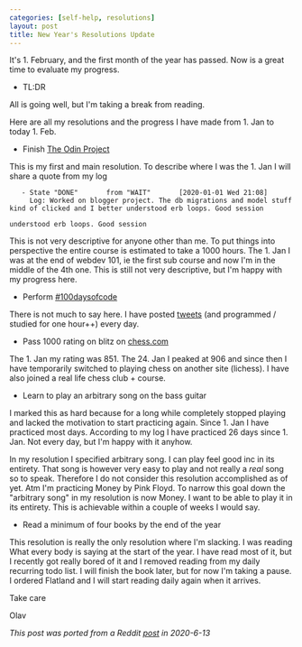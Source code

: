 ```yaml
---
categories: [self-help, resolutions]
layout: post
title: New Year's Resolutions Update
---
```


It's 1. February, and the first month of the year has passed. Now is a great time to evaluate my progress.

* TL:DR

All is going well, but I'm taking a break from reading.

Here are all my resolutions and the progress I have made from 1. Jan to today 1. Feb.

* Finish [The Odin Project](https://www.theodinproject.com/)

This is my first and main resolution. To describe where I was the 1. Jan I will share a quote from my log

       - State "DONE"       from "WAIT"       [2020-01-01 Wed 21:08]
         Log: Worked on blogger project. The db migrations and model stuff kind of clicked and I better understood erb loops. Good session
    
    understood erb loops. Good session

This is not very descriptive for anyone other than me. To put things into perspective the entire course is estimated to take a 1000 hours. The 1. Jan I was at the end of webdev 101, ie the first sub course and now I'm in the middle of the 4th one. This is still not very descriptive, but I'm happy with my progress here.

* Perform [#100daysofcode](https://twitter.com/olebullsplass)

There is not much to say here. I have posted [tweets](https://twitter.com/olebullsplass) (and programmed / studied for one hour++) every day.

* Pass 1000 rating on blitz on [chess.com](https://chess.com/)

The 1. Jan my rating was 851. The 24. Jan I peaked at 906 and since then I have temporarily switched to  playing chess on another site (lichess). I have also joined a real life chess club + course.

* Learn to play an arbitrary song on the bass guitar

I marked this as hard because for a long while completely stopped playing and lacked the motivation to start practicing again. Since 1. Jan I have practiced most days. According to my log I have practiced 26 days since 1. Jan. Not every day, but I'm happy with it anyhow.

In my resolution I specified arbitrary song. I can play feel good inc in its entirety. That song is however very easy to play and not really a *real* song so to speak. Therefore I do not consider this resolution accomplished as of yet. Atm I'm practicing Money by Pink Floyd. To narrow this goal down the "arbitrary song" in my resolution is now Money. I want to be able to play it in its entirety. This is achievable within a couple of weeks I would say.

* Read a minimum of four books by the end of the year

This resolution is really the only resolution where I'm slacking. I was reading What every body is saying at the start of the year. I have read most of it, but I recently got really bored of it and I removed reading from my daily recurring todo list. I will finish the book later, but for now I'm taking a pause. I ordered Flatland and I will start reading daily again when it arrives.

Take care

Olav

*This post was ported from a Reddit [post](https://www.reddit.com/r/newyearsresolutions/comments/ex8hby/1_february_update/) in 2020-6-13*
